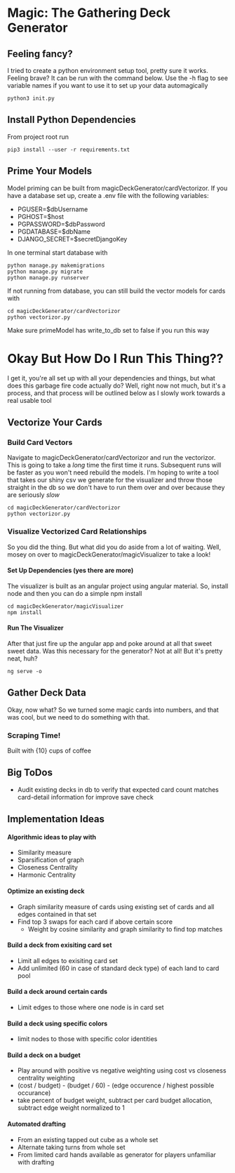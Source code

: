 # Magic: The Gathering Deck Generator

## Feeling fancy?

I tried to create a python environment setup tool, pretty sure it works. Feeling brave? It can be run with the command below. Use the -h flag to see variable names if you want to use it to set up your data automagically

```
python3 init.py
```


## Install Python Dependencies

From project root run

```
pip3 install --user -r requirements.txt
```

## Prime Your Models

Model priming can be built from magicDeckGenerator/cardVectorizor. If you have a database set up, create a .env file with the following variables:

- PGUSER=$dbUsername
- PGHOST=$host
- PGPASSWORD=$dbPassword  
- PGDATABASE=$dbName
- DJANGO_SECRET=$secretDjangoKey

In one terminal start database with

```
python manage.py makemigrations
python manage.py migrate
python manage.py runserver
```

If not running from database, you can still build the vector models for cards with

```
cd magicDeckGenerator/cardVectorizor
python vectorizor.py
```

Make sure primeModel has write_to_db set to false if you run this way

# Okay But How Do I Run This Thing??

I get it, you're all set up with all your dependencies and things, but what does this garbage fire code actually do? Well, right now not much, but it's a process, and that process will be outlined below as I slowly work towards a real usable tool

## Vectorize Your Cards

### Build Card Vectors

Navigate to magicDeckGenerator/cardVectorizor and run the vectorizor. This is going to take a *long* time the first time it runs. Subsequent runs will be faster as you won't need rebuild the models. I'm hoping to write a tool that takes our shiny csv we generate for the visualizer and throw those straight in the db so we don't have to run them over and over because they are seriously *slow*

```
cd magicDeckGenerator/cardVectorizor
python vectorizor.py
```

### Visualize Vectorized Card Relationships

So you did the thing. But what did you do aside from a lot of waiting. Well, mosey on over to magicDeckGenerator/magicVisualizer to take a look!

#### Set Up Dependencies (yes there are more)

The visualizer is built as an angular project using angular material. So, install node and then you can do a simple npm install

```
cd magicDeckGenerator/magicVisualizer
npm install
```

#### Run The Visualizer

After that just fire up the angular app and poke around at all that sweet sweet data. Was this necessary for the generator? Not at all! But it's pretty neat, huh?

```
ng serve -o
```

## Gather Deck Data

Okay, now what? So we turned some magic cards into numbers, and that was cool, but we need to do something with that.

### Scraping Time!

Built with {10} cups of coffee

## Big ToDos
- Audit existing decks in db to verify that expected card count matches card-detail information for improve save check

## Implementation Ideas
#### Algorithmic ideas to play with
 - Similarity measure
 - Sparsification of graph
 - Closeness Centrality
 - Harmonic Centrality

#### Optimize an existing deck
 - Graph similarity measure of cards using existing set of cards and all edges contained in that set
 - Find top 3 swaps for each card if above certain score
   - Weight by cosine similarity and graph similarity to find top matches

#### Build a deck from exisiting card set
 - Limit all edges to exisiting card set
 - Add unlimited (60 in case of standard deck type) of each land to card pool

#### Build a deck around certain cards
 - Limit edges to those where one node is in card set

#### Build a deck using specific colors
 - limit nodes to those with specific color identities

#### Build a deck on a budget
 - Play around with positive vs negative weighting using cost vs closeness centrality weighting
  - (cost / budget) - (budget / 60) - (edge occurence / highest possible occurance)
  - take percent of budget weight, subtract per card budget allocation, subtract edge weight normalized to 1

#### Automated drafting
 - From an existing tapped out cube as a whole set
 - Alternate taking turns from whole set
 - From limited card hands available as generator for players unfamiliar with drafting
